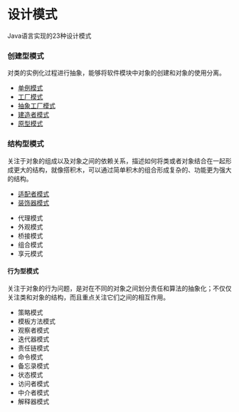 # 设计模式

Java语言实现的23种设计模式

### 创建型模式

对类的实例化过程进行抽象，能够将软件模块中对象的创建和对象的使用分离。

- [单例模式](https://github.com/xdzhouxin/design-pattern/tree/master/singleton)
- [工厂模式](https://github.com/xdzhouxin/design-pattern/tree/master/factory)
- [抽象工厂模式](https://github.com/xdzhouxin/design-pattern/tree/master/abstract-factory)
- [建造者模式](https://github.com/xdzhouxin/design-pattern/tree/master/builder)
- [原型模式](https://github.com/xdzhouxin/design-pattern/tree/master/prototype)

### 结构型模式

关注于对象的组成以及对象之间的依赖关系，描述如何将类或者对象结合在一起形成更大的结构，就像搭积木，可以通过简单积木的组合形成复杂的、功能更为强大的结构。

- [适配者模式](https://github.com/xdzhouxin/design-pattern/tree/master/adapter)
- [装饰器模式](https://github.com/xdzhouxin/design-pattern/tree/master/decorator)
* 代理模式
* 外观模式
* 桥接模式
* 组合模式
* 享元模式

#### 行为型模式

关注于对象的行为问题，是对在不同的对象之间划分责任和算法的抽象化；不仅仅关注类和对象的结构，而且重点关注它们之间的相互作用。

* 策略模式
* 模板方法模式
* 观察者模式
* 迭代器模式
* 责任链模式
* 命令模式
* 备忘录模式
* 状态模式
* 访问者模式
* 中介者模式
* 解释器模式
